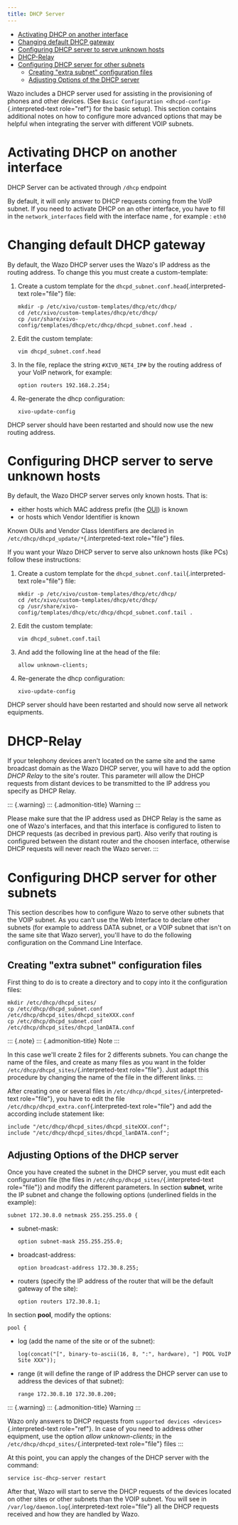 ```yaml
---
title: DHCP Server
---
```


-   [Activating DHCP on another
    interface](#activating-dhcp-on-another-interface)
-   [Changing default DHCP gateway](#changing-default-dhcp-gateway)
-   [Configuring DHCP server to serve unknown
    hosts](#configuring-dhcp-server-to-serve-unknown-hosts)
-   [DHCP-Relay](#dhcp-relay)
-   [Configuring DHCP server for other
    subnets](#configuring-dhcp-server-for-other-subnets)
    -   [Creating \"extra subnet\" configuration
        files](#creating-extra-subnet-configuration-files)
    -   [Adjusting Options of the DHCP
        server](#adjusting-options-of-the-dhcp-server)

Wazo includes a DHCP server used for assisting in the provisioning of
phones and other devices. (See
`Basic Configuration <dhcpd-config>`{.interpreted-text role="ref"} for
the basic setup). This section contains additional notes on how to
configure more advanced options that may be helpful when integrating the
server with different VOIP subnets.

Activating DHCP on another interface
====================================

DHCP Server can be activated through `/dhcp` endpoint

By default, it will only answer to DHCP requests coming from the VoIP
subnet. If you need to activate DHCP on an other interface, you have to
fill in the `network_interfaces` field with the interface name , for
example : `eth0`

Changing default DHCP gateway
=============================

By default, the Wazo DHCP server uses the Wazo\'s IP address as the
routing address. To change this you must create a custom-template:

1.  Create a custom template for the
    `dhcpd_subnet.conf.head`{.interpreted-text role="file"} file:

        mkdir -p /etc/xivo/custom-templates/dhcp/etc/dhcp/
        cd /etc/xivo/custom-templates/dhcp/etc/dhcp/
        cp /usr/share/xivo-config/templates/dhcp/etc/dhcp/dhcpd_subnet.conf.head .

2.  Edit the custom template:

        vim dhcpd_subnet.conf.head

3.  In the file, replace the string `#XIVO_NET4_IP#` by the routing
    address of your VoIP network, for example:

        option routers 192.168.2.254;

4.  Re-generate the dhcp configuration:

        xivo-update-config

DHCP server should have been restarted and should now use the new
routing address.

Configuring DHCP server to serve unknown hosts
==============================================

By default, the Wazo DHCP server serves only known hosts. That is:

-   either hosts which MAC address prefix (the
    [OUI](http://en.wikipedia.org/wiki/Organizationally_unique_identifier))
    is known
-   or hosts which Vendor Identifier is known

Known OUIs and Vendor Class Identifiers are declared in
`/etc/dhcp/dhcpd_update/*`{.interpreted-text role="file"} files.

If you want your Wazo DHCP server to serve also unknown hosts (like PCs)
follow these instructions:

1.  Create a custom template for the
    `dhcpd_subnet.conf.tail`{.interpreted-text role="file"} file:

        mkdir -p /etc/xivo/custom-templates/dhcp/etc/dhcp/
        cd /etc/xivo/custom-templates/dhcp/etc/dhcp/
        cp /usr/share/xivo-config/templates/dhcp/etc/dhcp/dhcpd_subnet.conf.tail .

2.  Edit the custom template:

        vim dhcpd_subnet.conf.tail

3.  And add the following line at the head of the file:

        allow unknown-clients;

4.  Re-generate the dhcp configuration:

        xivo-update-config

DHCP server should have been restarted and should now serve all network
equipments.

DHCP-Relay
==========

If your telephony devices aren\'t located on the same site and the same
broadcast domain as the Wazo DHCP server, you will have to add the
option *DHCP Relay* to the site\'s router. This parameter will allow the
DHCP requests from distant devices to be transmitted to the IP address
you specify as DHCP Relay.

::: {.warning}
::: {.admonition-title}
Warning
:::

Please make sure that the IP address used as DHCP Relay is the same as
one of Wazo\'s interfaces, and that this interface is configured to
listen to DHCP requests (as decribed in previous part). Also verify that
routing is configured between the distant router and the choosen
interface, otherwise DHCP requests will never reach the Wazo server.
:::

Configuring DHCP server for other subnets
=========================================

This section describes how to configure Wazo to serve other subnets that
the VOIP subnet. As you can\'t use the Web Interface to declare other
subnets (for example to address DATA subnet, or a VOIP subnet that
isn\'t on the same site that Wazo server), you\'ll have to do the
following configuration on the Command Line Interface.

Creating \"extra subnet\" configuration files
---------------------------------------------

First thing to do is to create a directory and to copy into it the
configuration files:

    mkdir /etc/dhcp/dhcpd_sites/
    cp /etc/dhcp/dhcpd_subnet.conf /etc/dhcp/dhcpd_sites/dhcpd_siteXXX.conf
    cp /etc/dhcp/dhcpd_subnet.conf /etc/dhcp/dhcpd_sites/dhcpd_lanDATA.conf

::: {.note}
::: {.admonition-title}
Note
:::

In this case we\'ll create 2 files for 2 differents subnets. You can
change the name of the files, and create as many files as you want in
the folder `/etc/dhcp/dhcpd_sites/`{.interpreted-text role="file"}. Just
adapt this procedure by changing the name of the file in the different
links.
:::

After creating one or several files in
`/etc/dhcp/dhcpd_sites/`{.interpreted-text role="file"}, you have to
edit the file `/etc/dhcp/dhcpd_extra.conf`{.interpreted-text
role="file"} and add the according include statement like:

    include "/etc/dhcp/dhcpd_sites/dhcpd_siteXXX.conf";
    include "/etc/dhcp/dhcpd_sites/dhcpd_lanDATA.conf";

Adjusting Options of the DHCP server
------------------------------------

Once you have created the subnet in the DHCP server, you must edit each
configuration file (the files in
`/etc/dhcp/dhcpd_sites/`{.interpreted-text role="file"}) and modify the
different parameters. In section **subnet**, write the IP subnet and
change the following options (underlined fields in the example):

    subnet 172.30.8.0 netmask 255.255.255.0 {

-   subnet-mask:

        option subnet-mask 255.255.255.0;

-   broadcast-address:

        option broadcast-address 172.30.8.255;

-   routers (specify the IP address of the router that will be the
    default gateway of the site):

        option routers 172.30.8.1;

In section **pool**, modify the options:

    pool {

-   log (add the name of the site or of the subnet):

        log(concat("[", binary-to-ascii(16, 8, ":", hardware), "] POOL VoIP Site XXX"));

-   range (it will define the range of IP address the DHCP server can
    use to address the devices of that subnet):

        range 172.30.8.10 172.30.8.200;

::: {.warning}
::: {.admonition-title}
Warning
:::

Wazo only answers to DHCP requests from
`supported devices <devices>`{.interpreted-text role="ref"}. In case of
you need to address other equipment, use the option *allow
unknown-clients;* in the `/etc/dhcp/dhcpd_sites/`{.interpreted-text
role="file"} files
:::

At this point, you can apply the changes of the DHCP server with the
command:

    service isc-dhcp-server restart

After that, Wazo will start to serve the DHCP requests of the devices
located on other sites or other subnets than the VOIP subnet. You will
see in `/var/log/daemon.log`{.interpreted-text role="file"} all the DHCP
requests received and how they are handled by Wazo.

